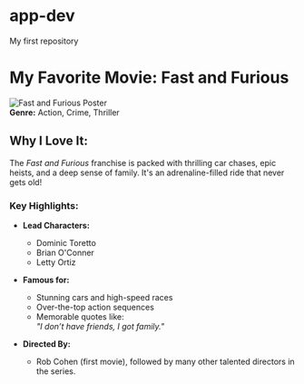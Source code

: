 # app-dev
My first repository
# My Favorite Movie: Fast and Furious  

![Fast and Furious Poster](https://upload.wikimedia.org/wikipedia/en/6/6f/The_Fast_and_the_Furious_Poster.jpg)  
**Genre:** Action, Crime, Thriller  

## Why I Love It:  
The *Fast and Furious* franchise is packed with thrilling car chases, epic heists, and a deep sense of family. It's an adrenaline-filled ride that never gets old!  

### Key Highlights:  
- **Lead Characters:**  
  - Dominic Toretto  
  - Brian O'Conner  
  - Letty Ortiz  

- **Famous for:**  
  - Stunning cars and high-speed races  
  - Over-the-top action sequences  
  - Memorable quotes like:  
    _"I don’t have friends, I got family."_  

- **Directed By:**  
  - Rob Cohen (first movie), followed by many other talented directors in the series.

